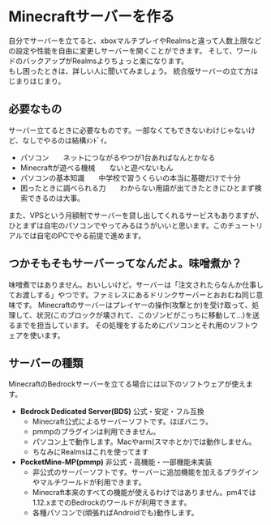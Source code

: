 # Minecraftサーバーを作る
自分でサーバーを立てると、xboxマルチプレイやRealmsと違って人数上限などの設定や性能を自由に変更しサーバーを開くことができます。
そして、ワールドのバックアップがRealmsよりちょっと楽になります。  
もし困ったときは、詳しい人に聞いてみましょう。
統合版サーバーの立て方はじまりはじまり。

## 必要なもの
サーバー立てるときに必要なものです。一部なくてもできないわけじゃないけど、なしでやるのは結構ﾒﾝﾄﾞｲ。
 - パソコン　　ネットにつながるやつが1台あればなんとかなる
 - Minecraftが遊べる機械　　ないと遊べないもん
 - パソコンの基本知識　　中学校で習うくらいの本当に基礎だけで十分
 - 困ったときに調べられる力　　わからない用語が出てきたときにひとまず検索できるのは大事。

また、VPSという月額制でサーバーを貸し出してくれるサービスもありますが、ひとまずは自宅のパソコンでやってみるほうがいいと思います。このチュートリアルでは自宅のPCでやる前提で進めます。


## つかそもそもサーバーってなんだよ。味噌煮か？
味噌煮ではありません。おいしいけど。サーバーは「注文されたらなんか仕事してお渡しする」やつです。ファミレスにあるドリンクサーバーとおおむね同じ意味です。
Minecraftのサーバーはプレイヤーの操作(攻撃とか)を受け取って、処理して、状況(このブロックが壊されて、このゾンビがこっちに移動して…)を送るまでを担当しています。
その処理をするためにパソコンとそれ用のソフトウェアを使います。

## サーバーの種類
MinecraftのBedrockサーバーを立てる場合には以下のソフトウェアが使えます。

- **Bedrock Dedicated Server(BDS)** 公式・安定・フル互換
    - Minecraft公式によるサーバーソフトです。ほぼバニラ。
    - pmmpのプラグインは利用できません。
    - パソコン上で動作します。Macやarm(スマホとか)では動作しません。
    - ちなみにRealmsはこれを使ってます
- **PocketMine-MP(pmmp)** 非公式・高機能・一部機能未実装
    - 非公式のサーバーソフトです。サーバーに追加機能を加えるプラグインやマルチワールドが利用できます。
    - Minecraft本来のすべての機能が使えるわけではありません。pm4では1.12.xまでのBedrockのワールドが利用できます。
    - 各種パソコンで(頑張ればAndroidでも)動作します。



